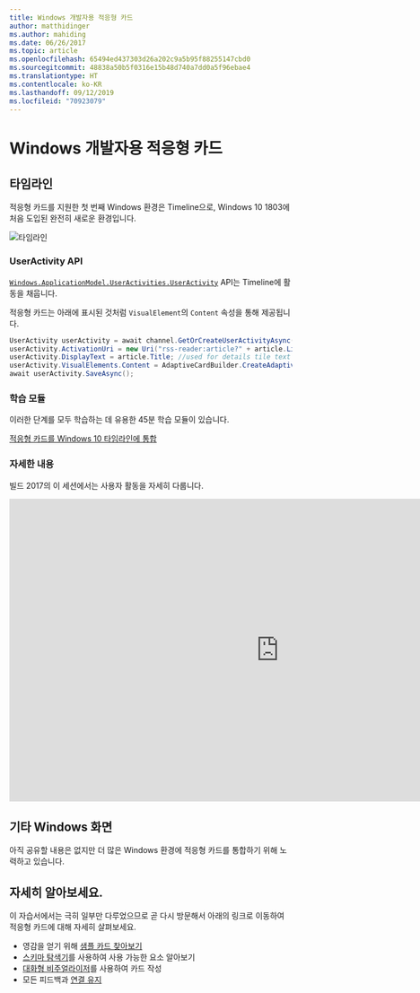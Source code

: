 ```yaml
---
title: Windows 개발자용 적응형 카드
author: matthidinger
ms.author: mahiding
ms.date: 06/26/2017
ms.topic: article
ms.openlocfilehash: 65494ed437303d26a202c9a5b95f88255147cbd0
ms.sourcegitcommit: 48838a50b5f0316e15b48d740a7dd0a5f96ebae4
ms.translationtype: HT
ms.contentlocale: ko-KR
ms.lasthandoff: 09/12/2019
ms.locfileid: "70923079"
---
```

# <a name="adaptive-cards-for-windows-developers"></a>Windows 개발자용 적응형 카드

## <a name="timeline"></a>타임라인

적응형 카드를 지원한 첫 번째 Windows 환경은 Timeline으로, Windows 10 1803에 처음 도입된 완전히 새로운 환경입니다. 

![타임라인](media/windows/timeline.png)

### <a name="useractivity-api"></a>UserActivity API

[`Windows.ApplicationModel.UserActivities.UserActivity`](https://docs.microsoft.com/en-us/uwp/api/windows.applicationmodel.useractivities.useractivity) API는 Timeline에 활동을 채웁니다.

적응형 카드는 아래에 표시된 것처럼 `VisualElement`의 `Content` 속성을 통해 제공됩니다.

```csharp
UserActivity userActivity = await channel.GetOrCreateUserActivityAsync(activityId, new HostName("contoso.com"));
userActivity.ActivationUri = new Uri("rss-reader:article?" + article.Link);
userActivity.DisplayText = article.Title; //used for details tile text
userActivity.VisualElements.Content = AdaptiveCardBuilder.CreateAdaptiveCardFromJson(jsonString);
await userActivity.SaveAsync();
```

### <a name="learning-module"></a>학습 모듈

이러한 단계를 모두 학습하는 데 유용한 45분 학습 모듈이 있습니다.

[적응형 카드를 Windows 10 타임라인에 통합](https://docs.microsoft.com/en-us/learn/modules/integrate-app-into-windows-10-timeline/)

### <a name="learn-more"></a>자세한 내용

빌드 2017의 이 세션에서는 사용자 활동을 자세히 다룹니다.

<iframe src="https://channel9.msdn.com/Events/Build/2017/B8108/player" width="960" height="540" allowFullScreen frameBorder="0"></iframe>

## <a name="other-windows-surfaces"></a>기타 Windows 화면
아직 공유할 내용은 없지만 더 많은 Windows 환경에 적응형 카드를 통합하기 위해 노력하고 있습니다.

## <a name="dive-in"></a>자세히 알아보세요.

이 자습서에서는 극히 일부만 다루었으므로 곧 다시 방문해서 아래의 링크로 이동하여 적응형 카드에 대해 자세히 살펴보세요.

* 영감을 얻기 위해 [샘플 카드 찾아보기](http://adaptivecards.io/samples/)
* [스키마 탐색기](http://adaptivecards.io/explorer)를 사용하여 사용 가능한 요소 알아보기
* [대화형 비주얼라이저](http://adaptivecards.io/visualizer/index.html?hostApp=Skype)를 사용하여 카드 작성
* 모든 피드백과 [연결 유지](http://adaptivecards.io/connect)
